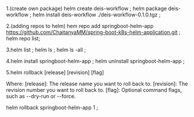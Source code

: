 1.(create own package)
helm create deis-workflow ;
helm package deis-workflow ;
helm install deis-workflow ./deis-workflow-0.1.0.tgz ;

2.(adding repos to helm)
hem repo add springboot-helm-app https://github.com/ChaitanyaMM/spring-boot-k8s-helm-application.git ;
helm repo list;

3.helm list ;
  helm ls   ;
  helm ls -all ;


4.helm install springboot-helm-app ;
  helm uninstall springboot-helm-app ;

5.helm rollback [release] [revision] [flag]

   Where:
     [release]: The release name you want to roll back to.
     [revision]: The revision number you want to roll back to.
     [flag]: Optional command flags, such as --dry-run or --force.

  helm rollback springboot-helm-app 1 ;
